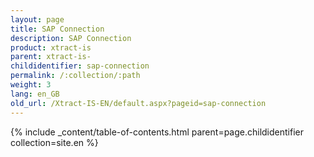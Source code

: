 ```yaml
---
layout: page
title: SAP Connection
description: SAP Connection
product: xtract-is
parent: xtract-is-
childidentifier: sap-connection
permalink: /:collection/:path
weight: 3
lang: en_GB
old_url: /Xtract-IS-EN/default.aspx?pageid=sap-connection
---
```


{% include _content/table-of-contents.html parent=page.childidentifier collection=site.en %}